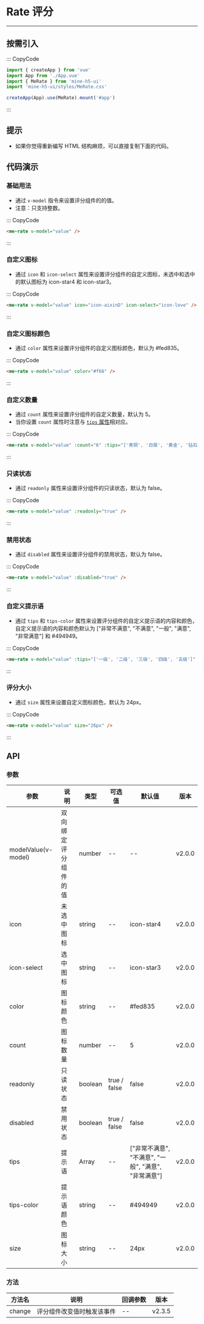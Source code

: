 # Rate 评分

---

## 按需引入

::: CopyCode

```js
import { createApp } from 'vue'
import App from './App.vue'
import { MeRate } from 'mine-h5-ui'
import 'mine-h5-ui/styles/MeRate.css'

createApp(App).use(MeRate).mount('#app')
```

:::

## 提示

- 如果你觉得重新编写 HTML 结构麻烦，可以直接复制下面的代码。

## 代码演示

### 基础用法

- 通过 `v-model` 指令来设置评分组件的的值。
- 注意：只支持整数。

::: CopyCode

```html
<me-rate v-model="value" />
```

:::

### 自定义图标

- 通过 `icon` 和 `icon-select` 属性来设置评分组件的自定义图标，未选中和选中的默认图标为 icon-star4 和 icon-star3。

::: CopyCode

```html
<me-rate v-model="value" icon="icon-aixinD" icon-select="icon-love" />
```

:::

### 自定义图标颜色

- 通过 `color` 属性来设置评分组件的自定义图标颜色，默认为 #fed835。

::: CopyCode

```html
<me-rate v-model="value" color="#f66" />
```

:::

### 自定义数量

- 通过 `count` 属性来设置评分组件的自定义数量，默认为 5。
- 当你设置 `count` 属性时注意与 [`tips` 属性](#tips)相对应。

::: CopyCode

```html
<me-rate v-model="value" :count="6" :tips="['青铜', '白银', '黄金', '钻石', '王者', '无敌']" />
```

:::

### 只读状态

- 通过 `readonly` 属性来设置评分组件的只读状态，默认为 false。

::: CopyCode

```html
<me-rate v-model="value" :readonly="true" />
```

:::

### 禁用状态

- 通过 `disabled` 属性来设置评分组件的禁用状态，默认为 false。

::: CopyCode

```html
<me-rate v-model="value" :disabled="true" />
```

:::

<h3 id="tips">自定义提示语</h3>

- 通过 `tips` 和 `tips-color` 属性来设置评分组件的自定义提示语的内容和颜色，自定义提示语的内容和颜色默认为 ["非常不满意", "不满意", "一般", "满意", "非常满意"] 和 #494949。

::: CopyCode

```html
<me-rate v-model="value" :tips="['一级', '二级', '三级', '四级', '五级']" tips-color="#f60" />
```

:::

### 评分大小

- 通过 `size` 属性来设置自定义图标颜色，默认为 24px。

::: CopyCode

```html
<me-rate v-model="value" size="26px" />
```

:::

## API

### 参数

| 参数                | 说明                 | 类型    | 可选值       | 默认值                                               | 版本   |
| ------------------- | -------------------- | ------- | ------------ | ---------------------------------------------------- | ------ |
| modelValue(v-model) | 双向绑定评分组件的值 | number  | --           | --                                                   | v2.0.0 |
| icon                | 未选中图标           | string  | --           | icon-star4                                           | v2.0.0 |
| icon-select         | 选中图标             | string  | --           | icon-star3                                           | v2.0.0 |
| color               | 图标颜色             | string  | --           | #fed835                                              | v2.0.0 |
| count               | 图标数量             | number  | --           | 5                                                    | v2.0.0 |
| readonly            | 只读状态             | boolean | true / false | false                                                | v2.0.0 |
| disabled            | 禁用状态             | boolean | true / false | false                                                | v2.0.0 |
| tips                | 提示语               | Array   | --           | ["非常不满意", "不满意", "一般", "满意", "非常满意"] | v2.0.0 |
| tips-color          | 提示语颜色           | string  | --           | #494949                                              | v2.0.0 |
| size                | 图标大小             | string  | --           | 24px                                                 | v2.0.0 |

### 方法

| 方法名 | 说明                       | 回调参数 | 版本   |
| ------ | -------------------------- | -------- | ------ |
| change | 评分组件改变值时触发该事件 | --       | v2.3.5 |
